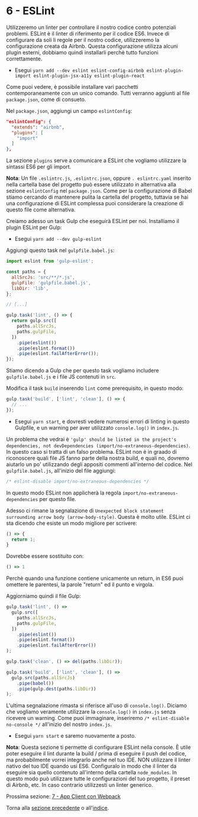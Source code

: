 # 6 - ESLint

Utilizzeremo un linter per controllare il nostro codice contro potenziali problemi. ESLint è il linter di riferimento per il codice ES6. Invece di configurare da soli li regole per il nostro codice, utilizzeremo la configurazione creata da Airbnb. Questa configurazione utilizza alcuni plugin esterni, dobbiamo quindi installarli perchè tutto funzioni correttamente.

- Esegui `yarn add --dev eslint eslint-config-airbnb eslint-plugin-import eslint-plugin-jsx-a11y eslint-plugin-react`

Come puoi vedere, è possibile installare vari pacchetti contemporaneamente con un unico comando. Tutti verranno aggiunti al file `package.json`, come di consueto.

Nel `package.json`, aggiungi un campo `eslintConfig`:

```json
"eslintConfig": {
  "extends": "airbnb",
  "plugins": [
    "import"
  ]
},
```

La sezione `plugins` serve a comunicare a ESLint che vogliamo utilizzare la sintassi ES6 per gli import.

**Nota**: Un file `.eslintrc.js`, `.eslintrc.json`, oppure `. eslintrc.yaml` inserito nella cartella base del progetto può essere utilizzato in alternativa alla sezione `eslintConfig` nel `package.json`. Come per la configurazione di Babel stiamo cercando di mantenere pulita la cartella del progetto, tuttavia se hai una configurazione di ESLint complessa puoi considerare la creazione di questo file come alternativa.

Creiamo adesso un task Gulp che eseguirà ESLint per noi. Installiamo il plugin ESLint per Gulp:

- Esegui `yarn add --dev gulp-eslint`

Aggiungi questo task nel `gulpfile.babel.js`:

```javascript
import eslint from 'gulp-eslint';

const paths = {
  allSrcJs: 'src/**/*.js',
  gulpFile: 'gulpfile.babel.js',
  libDir: 'lib',
};

// [...]

gulp.task('lint', () => {
  return gulp.src([
    paths.allSrcJs,
    paths.gulpFile,
  ])
    .pipe(eslint())
    .pipe(eslint.format())
    .pipe(eslint.failAfterError());
});
```

Stiamo dicendo a Gulp che per questo task vogliamo includere `gulpfile.babel.js` e i file JS contenuti in `src`.

Modifica il task `build` inserendo `lint` come prerequisito, in questo modo:

```javascript
gulp.task('build', ['lint', 'clean'], () => {
  // ...
});
```

- Esegui `yarn start`, e dovresti vedere numerosi errori di linting in questo Gulpfile, e un warning per aver utilizzato `console.log()` in `index.js`.

Un problema che vedrai è `'gulp' should be listed in the project's dependencies, not devDependencies (import/no-extraneous-dependencies)`. In questo caso si tratta di un falso problema. ESLint non è in graado di riconoscere quali file JS fanno parte della nostra build, e quali no, dovremo aiutarlo un po' utilizzando degli appositi commenti all'interno del codice. Nel `gulpfile.babel.js`, all'inizio del file aggiungi:

```javascript
/* eslint-disable import/no-extraneous-dependencies */
```

In questo modo ESLint non applicherà la regola `import/no-extraneous-dependencies` per questo file.

Adesso ci rimane la segnalazione di `Unexpected block statement surrounding arrow body (arrow-body-style)`. Questa è molto utile. ESLint ci sta dicendo che esiste un modo migliore per scrivere:

```javascript
() => {
  return 1;
}
```

Dovrebbe essere sostituito con:

```javascript
() => 1
```

Perchè quando una funzione contiene unicamente un return, in ES6 puoi omettere le parentesi, la parole "return" ed il punto e virgola.

Aggiorniamo quindi il file Gulp:

```javascript
gulp.task('lint', () =>
  gulp.src([
    paths.allSrcJs,
    paths.gulpFile,
  ])
    .pipe(eslint())
    .pipe(eslint.format())
    .pipe(eslint.failAfterError())
);

gulp.task('clean', () => del(paths.libDir));

gulp.task('build', ['lint', 'clean'], () =>
  gulp.src(paths.allSrcJs)
    .pipe(babel())
    .pipe(gulp.dest(paths.libDir))
);
```

L'ultima segnalazione rimasta si riferisce all'uso di `console.log()`. Diciamo che vogliamo veramente utilizzare la `console.log()` in `index.js` senza ricevere un warning. Come puoi immaginare, inseriremo `/* eslint-disable no-console */` all'inizio del nostro `index.js`.

- Esegui `yarn start` e saremo nuovamente a posto.

**Nota**: Questa sezione ti permette di configurare ESLint nella console. È utile poter eseguire il lint durante la build / prima di eseguire il push del codice, ma probabilmente vorrei integrarlo anche nel tuo IDE. NON utilizzare il linter nativo del tuo IDE quando usi ES6. Configuralo in modo che il linter da eseguire sia quello contenuto all'interno della cartella `node_modules`. In questo modo può utilizzare tutte le configurazioni del tuo progetto, il preset di Airbnb, etc. In caso contrario utilizzesti un linter generico.

Prossima sezione: [7 - App Client con Webpack](/tutorial/7-client-webpack)

Torna alla [sezione precedente](/tutorial/5-es6-modules-syntax) o all'[indice](https://github.com/fbertone/js-stack-from-scratch).
